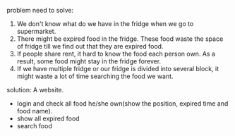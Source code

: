 problem need to solve:
1. We don't know what do we have in the fridge when we go to supermarket.
2. There might be expired food in the fridge. These food waste the space of fridge till we find out that they are expired food.
3. If people share rent, it hard to know the food each person own. As a result, some food might stay in the fridge forever.
4. If we have multiple fridge or our fridge is divided into several block, it might waste a lot of time searching the food we want.

solution:
A website.
- login and check all food he/she own(show the position, expired time and food name).
- show all expired food
- search food